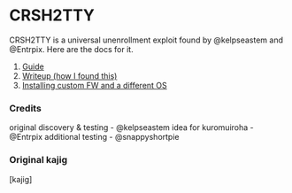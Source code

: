 # CRSH2TTY
CRSH2TTY is a universal unenrollment exploit found by @kelpseastem and @Entrpix. Here are the docs for it.
1. [Guide](Docs/guide.md)
2. [Writeup (how I found this)](Docs/writeup.md)
3. [Installing custom FW and a different OS](Docs/customfw.md)
### Credits
original discovery & testing - @kelpseastem
idea for kuromuiroha - @Entrpix
additional testing - @snappyshortpie 
### Original kajig
\[kajig]